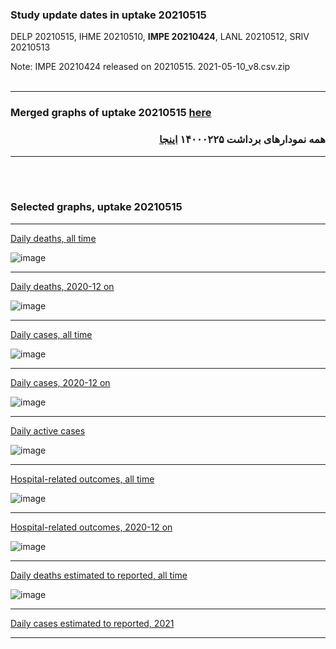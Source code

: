 ### Study update dates in uptake 20210515

DELP 20210515, IHME 20210510, **IMPE 20210424**, LANL 20210512, SRIV 20210513 

Note: IMPE 20210424 released on 20210515.
2021-05-10_v8.csv.zip 
<br/><br/>
****

### Merged graphs of uptake 20210515 [here](https://github.com/pourmalek/covir2/blob/main/20210515/graphs%20merged%20uptake%2020210515.pdf)

<div dir="rtl">
  
###  همه نمودارهای برداشت ۱۴۰۰۰۲۲۵ [اینجا](https://github.com/pourmalek/covir2/blob/main/20210515/graphs%20merged%20uptake%2020210515.pdf)
  
<div dir="ltr">

****

<br/><br/>


### Selected graphs, uptake 20210515

****

[Daily deaths, all time](https://github.com/pourmalek/covir2/blob/main/20210515/output/merge/graph%2011a%20COVID-19%20daily%20deaths%2C%20Iran%2C%20reference%20scenarios.pdf)

![image](https://user-images.githubusercontent.com/30849720/118417558-6e1abf00-b669-11eb-9875-9d3dbb648ee1.png)

****

[Daily deaths, 2020-12 on](https://github.com/pourmalek/covir2/blob/main/20210515/output/merge/graph%2012a%20COVID-19%20daily%20deaths%2C%20Iran%2C%20reference%20scenarios%2C%202020-12-01%20on.pdf)

![image](https://user-images.githubusercontent.com/30849720/118417676-103aa700-b66a-11eb-8872-ab61a8229f91.png)

****

[Daily cases, all time](https://github.com/pourmalek/covir2/blob/main/20210515/output/merge/graph%2021a%20COVID-19%20daily%20cases%2C%20Iran%2C%20reference%20scenarios.pdf)

![image](https://user-images.githubusercontent.com/30849720/118418010-81c72500-b66b-11eb-844e-d719591b6c95.png)

****

[Daily cases, 2020-12 on](https://github.com/pourmalek/covir2/blob/main/20210515/output/merge/graph%2022a%20COVID-19%20daily%20cases%2C%20Iran%2C%20reference%20scenarios%2C%202020-12-01%20on.pdf)

![image](https://user-images.githubusercontent.com/30849720/118418068-c488fd00-b66b-11eb-8b4d-bca2f418f140.png)

****

[Daily active cases](https://github.com/pourmalek/covir2/blob/main/20210515/output/merge/graph%2062.1%20COVID-19%20daily%20active%20cases%20wo%20GHAN%20Hijri.pdf)

![image](https://user-images.githubusercontent.com/30849720/118418116-f13d1480-b66b-11eb-92af-16b22618b8bc.png)

****

[Hospital-related outcomes, all time](https://github.com/pourmalek/covir2/blob/main/20210515/output/merge/graph%2071%20COVID-19%20hospital-related%20outcomes.pdf)

![image](https://user-images.githubusercontent.com/30849720/118418185-34978300-b66c-11eb-8e91-ec8d5899be9c.png)

****

[Hospital-related outcomes, 2020-12 on](https://github.com/pourmalek/covir2/blob/main/20210515/output/merge/graph%2073%20COVID-19%20hospital-related%20outcomes%2C%20wo%20extremes%2C%202020-12-01%20on.pdf)

![image](https://user-images.githubusercontent.com/30849720/118418230-6e688980-b66c-11eb-9ffd-ac628ed6dc74.png)

****

[Daily deaths estimated to reported, all time](https://github.com/pourmalek/covir2/blob/main/20210515/output/merge/graph%2091%20COVID-19%20daily%20deaths%20estimated%20to%20reported%2C%20Iran%2C%20reference%20scenarios.pdf)

![image](https://user-images.githubusercontent.com/30849720/118418256-9952dd80-b66c-11eb-9c9c-6f2ade45ad05.png)

****

[Daily cases estimated to reported, 2021](https://github.com/pourmalek/covir2/blob/main/20210515/output/merge/graph%2093%20COVID-19%20daily%20cases%20estimated%20to%20reported%2C%20Iran%2C%20reference%20scenarios%2C%202021-01-01%20on.pdf) 


****

